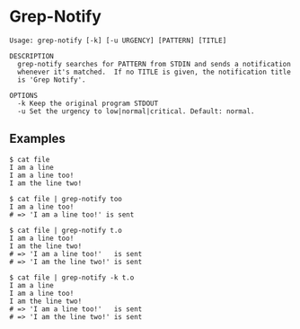 Grep-Notify
===========

```
Usage: grep-notify [-k] [-u URGENCY] [PATTERN] [TITLE]

DESCRIPTION
  grep-notify searches for PATTERN from STDIN and sends a notification
  whenever it's matched.  If no TITLE is given, the notification title
  is 'Grep Notify'.

OPTIONS
  -k Keep the original program STDOUT
  -u Set the urgency to low|normal|critical. Default: normal.
```

## Examples

    $ cat file
    I am a line
    I am a line too!
    I am the line two!

    $ cat file | grep-notify too
    I am a line too!
    # => 'I am a line too!' is sent

    $ cat file | grep-notify t.o
    I am a line too!
    I am the line two!
    # => 'I am a line too!'   is sent
    # => 'I am the line two!' is sent

    $ cat file | grep-notify -k t.o
    I am a line
    I am a line too!
    I am the line two!
    # => 'I am a line too!'   is sent
    # => 'I am the line two!' is sent
